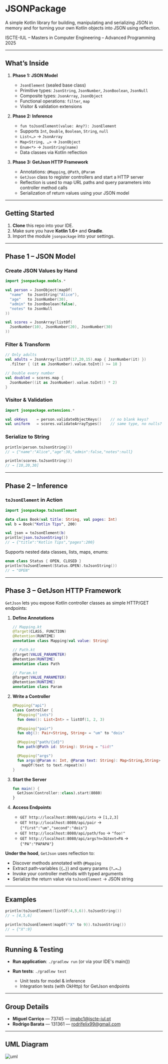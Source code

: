 ﻿# JSONPackage

A simple Kotlin library for building, manipulating and serializing JSON in memory and for turning your own Kotlin objects into JSON using reflection.  

ISCTE-IUL – Masters in Computer Engineering – Advanced Programming 2025

---

## What’s Inside

1. **Phase 1: JSON Model**  
   - `JsonElement` (sealed base class)  
   - Primitive types: `JsonString`, `JsonNumber`, `JsonBoolean`, `JsonNull`  
   - Composite types: `JsonArray`, `JsonObject`  
   - Functional operations: `filter`, `map`  
   - Visitor & validation extensions  

2. **Phase 2: Inference**  
   - `fun toJsonElement(value: Any?): JsonElement`  
   - Supports `Int`, `Double`, `Boolean`, `String`, `null`  
   - `List<…>` → `JsonArray`  
   - `Map<String, …>` → `JsonObject`  
   - `Enum<*>` → `JsonString(name)`  
   - Data classes via Kotlin reflection  

3. **Phase 3: GetJson HTTP Framework**  
   - Annotations: `@Mapping`, `@Path`, `@Param`  
   - `GetJson` class to register controllers and start a HTTP server  
   - Reflection is used to map URL paths and query parameters into controller method calls  
   - Serialization of return values using your JSON model  

---

## Getting Started

1. **Clone** this repo into your IDE.  
2. Make sure you have **Kotlin 1.6+** and **Gradle**.  
3. Import the module `jsonpackage` into your settings.

---

## Phase 1 – JSON Model

### Create JSON Values by Hand

```kotlin
import jsonpackage.models.*

val person = JsonObject(mapOf(
  "name"  to JsonString("Alice"),
  "age"   to JsonNumber(30),
  "admin" to JsonBoolean(false),
  "notes" to JsonNull
))

val scores = JsonArray(listOf(
  JsonNumber(10), JsonNumber(20), JsonNumber(30)
))
```

### Filter & Transform

```kotlin
// Only adults
val adults = JsonArray(listOf(17,20,15).map { JsonNumber(it) })
  .filter { (it as JsonNumber).value.toInt() >= 18 }

// Double every number
val doubled = scores.map {
  JsonNumber((it as JsonNumber).value.toInt() * 2)
}
```

### Visitor & Validation

```kotlin
import jsonpackage.extensions.*

val okKeys    = person.validateObjectKeys()    // no blank keys?
val uniform   = scores.validateArrayTypes()    // same type, no nulls?
```

### Serialize to String

```kotlin
println(person.toJsonString())
// → {"name":"Alice","age":30,"admin":false,"notes":null}

println(scores.toJsonString())
// → [10,20,30]
```

---

## Phase 2 – Inference

### `toJsonElement` in Action

```kotlin
import jsonpackage.toJsonElement

data class Book(val title: String, val pages: Int)
val b = Book("Kotlin Tips", 200)

val json = toJsonElement(b)
println(json.toJsonString())
// → {"title":"Kotlin Tips","pages":200}
```

Supports nested data classes, lists, maps, enums:

```kotlin
enum class Status { OPEN, CLOSED }
println(toJsonElement(Status.OPEN).toJsonString())
// → "OPEN"
```

---

## Phase 3 – GetJson HTTP Framework

`GetJson` lets you expose Kotlin controller classes as simple HTTP/GET endpoints:

1. **Define Annotations**

   ```kotlin
   // Mapping.kt
   @Target(CLASS, FUNCTION)
   @Retention(RUNTIME)
   annotation class Mapping(val value: String)

   // Path.kt
   @Target(VALUE_PARAMETER)
   @Retention(RUNTIME)
   annotation class Path

   // Param.kt
   @Target(VALUE_PARAMETER)
   @Retention(RUNTIME)
   annotation class Param
   ```

2. **Write a Controller**

   ```kotlin
   @Mapping("api")
   class Controller {
     @Mapping("ints")
     fun demo(): List<Int> = listOf(1, 2, 3)

     @Mapping("pair")
     fun obj(): Pair<String, String> = "um" to "dois"

     @Mapping("path/{id}")
     fun path(@Path id: String): String = "$id!"

     @Mapping("args")
     fun args(@Param n: Int, @Param text: String): Map<String,String> =
       mapOf(text to text.repeat(n))
   }
   ```

3. **Start the Server**

   ```kotlin
   fun main() {
     GetJson(Controller::class).start(8080)
   }
   ```

4. **Access Endpoints**

   * `GET http://localhost:8080/api/ints` → `[1,2,3]`
   * `GET http://localhost:8080/api/pair` → `{"first":"um","second":"dois"}`
   * `GET http://localhost:8080/api/path/foo` → `"foo!"`
   * `GET http://localhost:8080/api/args?n=3&text=PA` → `{"PA":"PAPAPA"}`

**Under the hood**, `GetJson` uses reflection to:

* Discover methods annotated with `@Mapping`
* Extract path‐variables (`{…}`) and query params (`?…=…`)
* Invoke your controller methods with typed arguments
* Serialize the return value via `toJsonElement` → JSON string

---

## Examples

```kotlin
println(toJsonElement(listOf(4,5,6)).toJsonString())
// → [4,5,6]

println(toJsonElement(mapOf("X" to 9)).toJsonString())
// → {"X":9}
```

---

## Running & Testing

* **Run application**: `./gradlew run` (or via your IDE's main())
* **Run tests**: `./gradlew test`

   * Unit tests for model & inference
   * Integration tests (with OkHttp) for GetJson endpoints

---

## Group Details

* **Miguel Carriço** — 73745 — [jmabc1@iscte-iul.pt](mailto:jmabc1@iscte-iul.pt)
* **Rodrigo Barata** — 131361 — [rodrifelix99@gmail.com](mailto:rodrifelix99@gmail.com)

---

## UML Diagram

![uml](https://github.com/user-attachments/assets/4e861f17-1bfa-4bd9-9280-e5acb7e3d330)
